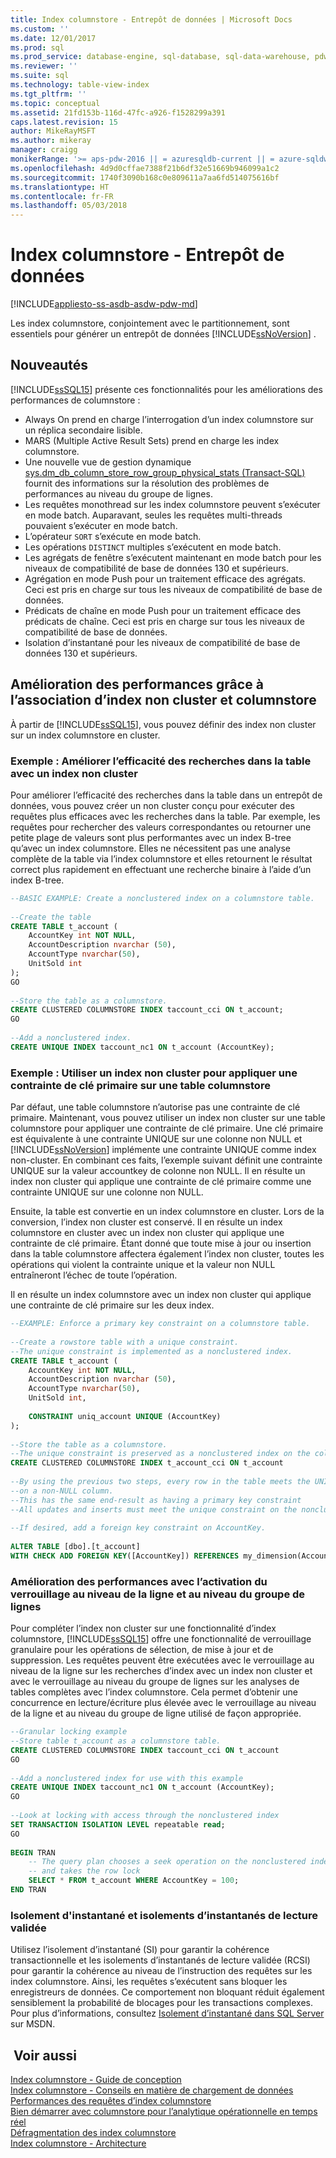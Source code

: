```yaml
---
title: Index columnstore - Entrepôt de données | Microsoft Docs
ms.custom: ''
ms.date: 12/01/2017
ms.prod: sql
ms.prod_service: database-engine, sql-database, sql-data-warehouse, pdw
ms.reviewer: ''
ms.suite: sql
ms.technology: table-view-index
ms.tgt_pltfrm: ''
ms.topic: conceptual
ms.assetid: 21fd153b-116d-47fc-a926-f1528299a391
caps.latest.revision: 15
author: MikeRayMSFT
ms.author: mikeray
manager: craigg
monikerRange: '>= aps-pdw-2016 || = azuresqldb-current || = azure-sqldw-latest || >= sql-server-2016 || = sqlallproducts-allversions'
ms.openlocfilehash: 4d9d0cffae7388f21b6df32e51669b946099a1c2
ms.sourcegitcommit: 1740f3090b168c0e809611a7aa6fd514075616bf
ms.translationtype: HT
ms.contentlocale: fr-FR
ms.lasthandoff: 05/03/2018
---
```

# <a name="columnstore-indexes---data-warehouse"></a>Index columnstore - Entrepôt de données
[!INCLUDE[appliesto-ss-asdb-asdw-pdw-md](../../includes/appliesto-ss-asdb-asdw-pdw-md.md)]

  Les index columnstore, conjointement avec le partitionnement, sont essentiels pour générer un entrepôt de données [!INCLUDE[ssNoVersion](../../includes/ssnoversion-md.md)] .  
  
## <a name="whats-new"></a>Nouveautés  
 [!INCLUDE[ssSQL15](../../includes/sssql15-md.md)] présente ces fonctionnalités pour les améliorations des performances de columnstore :  
  
-   Always On prend en charge l’interrogation d’un index columnstore sur un réplica secondaire lisible.  
-   MARS (Multiple Active Result Sets) prend en charge les index columnstore.  
-   Une nouvelle vue de gestion dynamique [sys.dm_db_column_store_row_group_physical_stats &#40;Transact-SQL&#41;](../../relational-databases/system-dynamic-management-views/sys-dm-db-column-store-row-group-physical-stats-transact-sql.md) fournit des informations sur la résolution des problèmes de performances au niveau du groupe de lignes.  
-   Les requêtes monothread sur les index columnstore peuvent s’exécuter en mode batch. Auparavant, seules les requêtes multi-threads pouvaient s’exécuter en mode batch.  
-   L’opérateur `SORT` s’exécute en mode batch.  
-   Les opérations `DISTINCT` multiples s’exécutent en mode batch.  
-   Les agrégats de fenêtre s’exécutent maintenant en mode batch pour les niveaux de compatibilité de base de données 130 et supérieurs.  
-   Agrégation en mode Push pour un traitement efficace des agrégats. Ceci est pris en charge sur tous les niveaux de compatibilité de base de données.  
-   Prédicats de chaîne en mode Push pour un traitement efficace des prédicats de chaîne. Ceci est pris en charge sur tous les niveaux de compatibilité de base de données.  
-   Isolation d’instantané pour les niveaux de compatibilité de base de données 130 et supérieurs.  
  
## <a name="improve-performance-by-combining-nonclustered-and-columnstore-indexes"></a>Amélioration des performances grâce à l’association d’index non cluster et columnstore  
 À partir de [!INCLUDE[ssSQL15](../../includes/sssql15-md.md)], vous pouvez définir des index non cluster sur un index columnstore en cluster.   
  
### <a name="example-improve-efficiency-of-table-seeks-with-a-nonclustered-index"></a>Exemple : Améliorer l’efficacité des recherches dans la table avec un index non cluster  
 Pour améliorer l’efficacité des recherches dans la table dans un entrepôt de données, vous pouvez créer un non cluster conçu pour exécuter des requêtes plus efficaces avec les recherches dans la table. Par exemple, les requêtes pour rechercher des valeurs correspondantes ou retourner une petite plage de valeurs sont plus performantes avec un index B-tree qu’avec un index columnstore. Elles ne nécessitent pas une analyse complète de la table via l’index columnstore et elles retournent le résultat correct plus rapidement en effectuant une recherche binaire à l’aide d’un index B-tree.  
  
```sql  
--BASIC EXAMPLE: Create a nonclustered index on a columnstore table.  
  
--Create the table  
CREATE TABLE t_account (  
    AccountKey int NOT NULL,  
    AccountDescription nvarchar (50),  
    AccountType nvarchar(50),  
    UnitSold int  
);  
GO  
  
--Store the table as a columnstore.  
CREATE CLUSTERED COLUMNSTORE INDEX taccount_cci ON t_account;  
GO  
  
--Add a nonclustered index.  
CREATE UNIQUE INDEX taccount_nc1 ON t_account (AccountKey);  
```  
  
### <a name="example-use-a-nonclustered-index-to-enforce-a-primary-key-constraint-on-a-columnstore-table"></a>Exemple : Utiliser un index non cluster pour appliquer une contrainte de clé primaire sur une table columnstore  
 Par défaut, une table columnstore n’autorise pas une contrainte de clé primaire. Maintenant, vous pouvez utiliser un index non cluster sur une table columnstore pour appliquer une contrainte de clé primaire. Une clé primaire est équivalente à une contrainte UNIQUE sur une colonne non NULL et [!INCLUDE[ssNoVersion](../../includes/ssnoversion-md.md)] implémente une contrainte UNIQUE comme index non-cluster. En combinant ces faits, l’exemple suivant définit une contrainte UNIQUE sur la valeur accountkey de colonne non NULL. Il en résulte un index non cluster qui applique une contrainte de clé primaire comme une contrainte UNIQUE sur une colonne non NULL.  
  
 Ensuite, la table est convertie en un index columnstore en cluster. Lors de la conversion, l’index non cluster est conservé. Il en résulte un index columnstore en cluster avec un index non cluster qui applique une contrainte de clé primaire. Étant donné que toute mise à jour ou insertion dans la table columnstore affectera également l’index non cluster, toutes les opérations qui violent la contrainte unique et la valeur non NULL entraîneront l’échec de toute l’opération.  
  
 Il en résulte un index columnstore avec un index non cluster qui applique une contrainte de clé primaire sur les deux index.  
  
```sql 
--EXAMPLE: Enforce a primary key constraint on a columnstore table.   
  
--Create a rowstore table with a unique constraint.  
--The unique constraint is implemented as a nonclustered index.  
CREATE TABLE t_account (  
    AccountKey int NOT NULL,  
    AccountDescription nvarchar (50),  
    AccountType nvarchar(50),  
    UnitSold int,  
  
    CONSTRAINT uniq_account UNIQUE (AccountKey)  
);  
  
--Store the table as a columnstore.   
--The unique constraint is preserved as a nonclustered index on the columnstore table.  
CREATE CLUSTERED COLUMNSTORE INDEX t_account_cci ON t_account  
  
--By using the previous two steps, every row in the table meets the UNIQUE constraint  
--on a non-NULL column.  
--This has the same end-result as having a primary key constraint  
--All updates and inserts must meet the unique constraint on the nonclustered index or they will fail.  
  
--If desired, add a foreign key constraint on AccountKey.  
  
ALTER TABLE [dbo].[t_account]  
WITH CHECK ADD FOREIGN KEY([AccountKey]) REFERENCES my_dimension(Accountkey); 
```  
  
### <a name="improve-performance-by-enabling-row-level-and-row-group-level-locking"></a>Amélioration des performances avec l’activation du verrouillage au niveau de la ligne et au niveau du groupe de lignes  
 Pour compléter l’index non cluster sur une fonctionnalité d’index columnstore, [!INCLUDE[ssSQL15](../../includes/sssql15-md.md)] offre une fonctionnalité de verrouillage granulaire pour les opérations de sélection, de mise à jour et de suppression. Les requêtes peuvent être exécutées avec le verrouillage au niveau de la ligne sur les recherches d’index avec un index non cluster et avec le verrouillage au niveau du groupe de lignes sur les analyses de tables complètes avec l’index columnstore. Cela permet d’obtenir une concurrence en lecture/écriture plus élevée avec le verrouillage au niveau de la ligne et au niveau du groupe de ligne utilisé de façon appropriée.  
  
```sql  
--Granular locking example  
--Store table t_account as a columnstore table.  
CREATE CLUSTERED COLUMNSTORE INDEX taccount_cci ON t_account  
GO  
  
--Add a nonclustered index for use with this example  
CREATE UNIQUE INDEX taccount_nc1 ON t_account (AccountKey);  
GO  
  
--Look at locking with access through the nonclustered index  
SET TRANSACTION ISOLATION LEVEL repeatable read;  
GO  
  
BEGIN TRAN  
    -- The query plan chooses a seek operation on the nonclustered index  
    -- and takes the row lock  
    SELECT * FROM t_account WHERE AccountKey = 100;  
END TRAN  
```  
  
### <a name="snapshot-isolation-and-read-committed-snapshot-isolations"></a>Isolement d'instantané et isolements d’instantanés de lecture validée  
 Utilisez l’isolement d’instantané (SI) pour garantir la cohérence transactionnelle et les isolements d’instantanés de lecture validée (RCSI) pour garantir la cohérence au niveau de l’instruction des requêtes sur les index columnstore. Ainsi, les requêtes s’exécutent sans bloquer les enregistreurs de données. Ce comportement non bloquant réduit également sensiblement la probabilité de blocages pour les transactions complexes. Pour plus d’informations, consultez [Isolement d’instantané dans SQL Server](http://msdn.microsoft.com/library/tcbchxcb\(v=vs.110\).aspx) sur MSDN.  
  
## <a name="see-also"></a> Voir aussi  
 [Index columnstore - Guide de conception](../../relational-databases/indexes/columnstore-indexes-design-guidance.md)   
 [Index columnstore - Conseils en matière de chargement de données](../../relational-databases/indexes/columnstore-indexes-data-loading-guidance.md)   
 [Performances des requêtes d’index columnstore](../../relational-databases/indexes/columnstore-indexes-query-performance.md)   
 [Bien démarrer avec columnstore pour l’analytique opérationnelle en temps réel](../../relational-databases/indexes/get-started-with-columnstore-for-real-time-operational-analytics.md)   
 [Défragmentation des index columnstore](../../relational-databases/indexes/columnstore-indexes-defragmentation.md)  
 [Index columnstore - Architecture](../../relational-databases/sql-server-index-design-guide.md#columnstore_index) 
  
